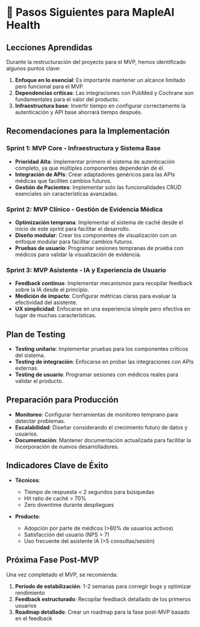 # 🚀 Pasos Siguientes para MapleAI Health

## Lecciones Aprendidas

Durante la restructuración del proyecto para el MVP, hemos identificado algunos puntos clave:

1. **Enfoque en lo esencial**: Es importante mantener un alcance limitado pero funcional para el MVP.
2. **Dependencias críticas**: Las integraciones con PubMed y Cochrane son fundamentales para el valor del producto.
3. **Infraestructura base**: Invertir tiempo en configurar correctamente la autenticación y API base ahorrará tiempo después.

## Recomendaciones para la Implementación

### Sprint 1: MVP Core - Infraestructura y Sistema Base

- **Prioridad Alta**: Implementar primero el sistema de autenticación completo, ya que múltiples componentes dependerán de él.
- **Integración de APIs**: Crear adaptadores genéricos para las APIs médicas que faciliten cambios futuros.
- **Gestión de Pacientes**: Implementar solo las funcionalidades CRUD esenciales sin características avanzadas.

### Sprint 2: MVP Clínico - Gestión de Evidencia Médica

- **Optimización temprana**: Implementar el sistema de caché desde el inicio de este sprint para facilitar el desarrollo.
- **Diseño modular**: Crear los componentes de visualización con un enfoque modular para facilitar cambios futuros.
- **Pruebas de usuario**: Programar sesiones tempranas de prueba con médicos para validar la visualización de evidencia.

### Sprint 3: MVP Asistente - IA y Experiencia de Usuario

- **Feedback continuo**: Implementar mecanismos para recopilar feedback sobre la IA desde el principio.
- **Medición de impacto**: Configurar métricas claras para evaluar la efectividad del asistente.
- **UX simplicidad**: Enfocarse en una experiencia simple pero efectiva en lugar de muchas características.

## Plan de Testing

- **Testing unitario**: Implementar pruebas para los componentes críticos del sistema.
- **Testing de integración**: Enfocarse en probar las integraciones con APIs externas.
- **Testing de usuario**: Programar sesiones con médicos reales para validar el producto.

## Preparación para Producción

- **Monitoreo**: Configurar herramientas de monitoreo temprano para detectar problemas.
- **Escalabilidad**: Diseñar considerando el crecimiento futuro de datos y usuarios.
- **Documentación**: Mantener documentación actualizada para facilitar la incorporación de nuevos desarrolladores.

## Indicadores Clave de Éxito

- **Técnicos**:
  - Tiempo de respuesta < 2 segundos para búsquedas
  - Hit ratio de caché > 70%
  - Zero downtime durante despliegues
  
- **Producto**:
  - Adopción por parte de médicos (>80% de usuarios activos)
  - Satisfacción del usuario (NPS > 7)
  - Uso frecuente del asistente IA (>5 consultas/sesión)

## Próxima Fase Post-MVP

Una vez completado el MVP, se recomienda:

1. **Período de estabilización**: 1-2 semanas para corregir bugs y optimizar rendimiento
2. **Feedback estructurado**: Recopilar feedback detallado de los primeros usuarios
3. **Roadmap detallado**: Crear un roadmap para la fase post-MVP basado en el feedback 